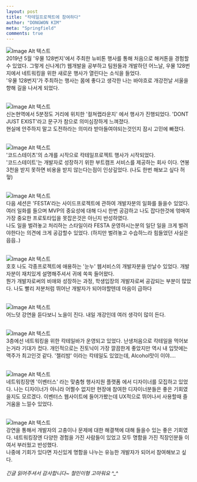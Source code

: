 ```yaml
---
layout: post
title: "칵테일프로젝트에 참여하다"
author: "DONGWON KIM"
meta: "Springfield"
comments: true
---
```


![Image Alt 텍스트](/img/2019/09/07/cocktail-project/KakaoTalk_Photo_2019-09-07-15-35-41.jpeg)
<br/>
2019년 5월 '우물 128번지'에서 주최한 뉴비톤 행사를 통해 처음으로 해커톤을 경험할수 있었다.
그렇게 신나게(?) 웹개발을 공부하고 팀원들과 개발하던 어느날, 우물 128번지에서 네트워킹을 위한
새로운 행사가 열린다는 소식을 들었다. <br/>'우물 128번지'가 주최하는 행사는 몸에 좋다고 생각한 나는
바야흐로 개강전날 서울을 향해 길을 나서게 되었다.
<br/><br/>

![Image Alt 텍스트](/img/2019/09/07/cocktail-project/KakaoTalk_Photo_2019-09-07-15-36-44.jpeg)
<br/>
신논현역에서 5분정도 거리에 위치한 '컬쳐랩라운지' 에서 행사가 진행되었다. 'DONT JUST EXIST'라고 문구가 참으로 의미심장하게
느껴졌다. <br/>현실에 안주하지 말고 도전하라는 의미라 받아들여야되는것인지 잠시 고민에 빠졌다. 
<br/><br/>

![Image Alt 텍스트](/img/2019/09/07/cocktail-project/KakaoTalk_Photo_2019-09-07-15-36-55.jpeg)
<br/>
'코드스테이츠'의 소개를 시작으로 칵테일프로젝트 행사가 시작되었다.<br/> '코드스테이트'는 개발자로 성장하기 위한 부트캠프 서비스를 
제공하는 회사 이다. 연봉 3천을 받지 못하면 비용을 받지 않는다는점이 인상깊었다. (나도 한번 해보고 싶다 허헣)
<br/><br/>

![Image Alt 텍스트](/img/2019/09/07/cocktail-project/KakaoTalk_Photo_2019-09-07-15-37-04.jpeg)
<br/>
다음 세션은 'FESTA'라는 사이드프로젝트에 관하여 개발자분의 일화를 들을수 있었다. 여러 일화를 들으며 MVP의 중요성에 대해
다시 한번 공감하고 나도 잡다한것에 얶매여 가장 중요한 프로토타입을 못잡은것은 아닌지 반성하였다.<br/>
나도 일을 벌려놓고 처리하는 스타일이라 FESTA 운영하시는분의 일단 일을 크게 벌려야한다는 의견에 크게 공감할수 있었다.
(하지만 벌려놓고 수습하느라 힘들었던 사실은 읍읍..)
<br/><br/>

![Image Alt 텍스트](/img/2019/09/07/cocktail-project/KakaoTalk_Photo_2019-09-07-15-37-12.jpeg)
<br/>
호호 나도 각종프로젝트에 애용하는 '눈누' 웹서비스의 개발자분을 만날수 있었다. 개발자분이 재치있게 설명해주셔서
귀에 쏙쏙 들어왔다. <br/>뭔가 개발자로써의 비애와 성장하는 과정, 학생입장의 개발자로써 공감되는 부분이 많았다.
나도 빨리 저분처럼 뛰어난 개발자가 되어야할텐데 마음이 급하다
<br/><br/>

![Image Alt 텍스트](/img/2019/09/07/cocktail-project/KakaoTalk_Photo_2019-09-07-15-37-19.jpeg)
<br/>
어느덧 강연을 듣다보니 노을이 진다. 내일 개강인데 여러 생각이 많이 든다.
<br/><br/>


![Image Alt 텍스트](/img/2019/09/07/cocktail-project/KakaoTalk_Photo_2019-09-07-15-37-34.jpeg)
<br/>
3층에선 네트워킹을 위한 칵테일바가 운영되고 있었다. 난생처음으로 칵테일을 먹어보는거라 기대가 컸다.
개인적으로는 진토닉이 가장 깔끔한게 좋았지만 역시 내 입맛에는 맥주가 최고인것 같다.
'젤리밤' 이라는 칵테일도 있었는데, Alcohol맛이 이야....
<br/><br/>

![Image Alt 텍스트](/img/2019/09/07/cocktail-project/KakaoTalk_Photo_2019-09-07-15-37-27.jpeg)
<br/>
네트워킹장엔 '이벤터스' 라는 맞춤형 행사지원 플랫폼 에서 디자이너를 모집하고 있었다. 
나는 디자이너가 아니라 어쩔수 없지만 현장애 참여한 디자이너분들은 좋은 기회였을지도 모르겠다.
이벤터스 웹사이트에 들어가봤는데 UX적으로 뛰어나서 사용할때 즐거움을 느낄수 있었다.
<br/><br/>

![Image Alt 텍스트](/img/2019/09/07/cocktail-project/KakaoTalk_Photo_2019-09-07-15-37-45.jpeg)
<br/>
강연을 통해서 개발자의 고충이나 문제에 대한 해결책에 대해 들을수 있는 좋은 기회였다. 
네트워킹장엔 다양한 경험을 가진 사람들이 있었고 모두 명함을 가진 직장인분들 이여서
부러웠고 반성했다. <br/>나중에 기회가 있다면 자신있게 명함을 나누는 유능한 개발자가 되어서 
참여해보고 싶다.
<br/><br/>
*긴글 읽어주셔서 감사합니다~ 철민이형 고마워요 ^_^*